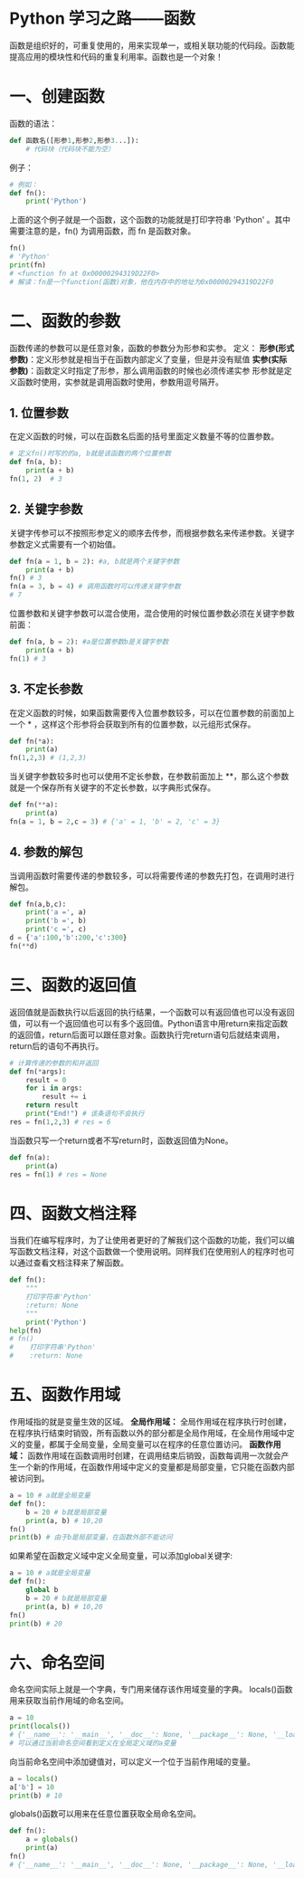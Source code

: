 # Python 学习之路——函数

函数是组织好的，可重复使用的，用来实现单一，或相关联功能的代码段。函数能提高应用的模块性和代码的重复利用率。函数也是一个对象！

# 一、创建函数

函数的语法：

```python
def 函数名([形参1,形参2,形参3...]):
    # 代码块（代码块不能为空）
```

例子：

```python
# 例如：
def fn():
    print('Python')
```

上面的这个例子就是一个函数，这个函数的功能就是打印字符串 'Python' 。其中需要注意的是，fn() 为调用函数，而 fn 是函数对象。

```python
fn()
# 'Python'
print(fn)
# <function fn at 0x00000294319D22F0>
# 解读：fn是一个function(函数)对象，他在内存中的地址为0x00000294319D22F0
```

# 二、函数的参数

函数传递的参数可以是任意对象，函数的参数分为形参和实参。
定义：
**形参(形式参数)**：定义形参就是相当于在函数内部定义了变量，但是并没有赋值
**实参(实际参数)**：函数定义时指定了形参，那么调用函数的时候也必须传递实参
形参就是定义函数时使用，实参就是调用函数时使用，参数用逗号隔开。

## 1. 位置参数

在定义函数的时候，可以在函数名后面的括号里面定义数量不等的位置参数。

```python
# 定义fn()时写的的a, b就是该函数的两个位置参数
def fn(a, b):
    print(a + b)
fn(1, 2)  # 3
```

## 2. 关键字参数

关键字传参可以不按照形参定义的顺序去传参，而根据参数名来传递参数。关键字参数定义式需要有一个初始值。

```python
def fn(a = 1, b = 2): #a, b就是两个关键字参数
    print(a + b)
fn() # 3
fn(a = 3, b = 4) # 调用函数时可以传递关键字参数
# 7
```

位置参数和关键字参数可以混合使用，混合使用的时候位置参数必须在关键字参数前面：

```python
def fn(a, b = 2): #a是位置参数b是关键字参数
    print(a + b)
fn(1) # 3
```

## 3. 不定长参数

在定义函数的时候，如果函数需要传入位置参数较多，可以在位置参数的前面加上一个 * ，这样这个形参将会获取到所有的位置参数，以元组形式保存。

```python
def fn(*a):
    print(a)
fn(1,2,3) # (1,2,3)
```

当关键字参数较多时也可以使用不定长参数，在参数前面加上 **，那么这个参数就是一个保存所有关键字的不定长参数，以字典形式保存。

```python
def fn(**a):
    print(a)
fn(a = 1, b = 2,c = 3) # {'a' = 1, 'b' = 2, 'c' = 3}
```

## 4. 参数的解包

当调用函数时需要传递的参数较多，可以将需要传递的参数先打包，在调用时进行解包。

```python
def fn(a,b,c):
    print('a =', a)
    print('b =', b)
    print('c =', c)
d = {'a':100,'b':200,'c':300}
fn(**d)
```

# 三、函数的返回值

返回值就是函数执行以后返回的执行结果，一个函数可以有返回值也可以没有返回值，可以有一个返回值也可以有多个返回值。Python语言中用return来指定函数的返回值，return后面可以跟任意对象。函数执行完return语句后就结束调用，return后的语句不再执行。

```python
# 计算传递的参数的和并返回
def fn(*args):
    result = 0
    for i in args:
        result += i
    return result
    print("End!") # 该条语句不会执行
res = fn(1,2,3) # res = 6
```

当函数只写一个return或者不写return时，函数返回值为None。

```python
def fn(a):
    print(a)
res = fn(1) # res = None
```

# 四、函数文档注释

当我们在编写程序时，为了让使用者更好的了解我们这个函数的功能，我们可以编写函数文档注释，对这个函数做一个使用说明。同样我们在使用别人的程序时也可以通过查看文档注释来了解函数。

```python
def fn():
    """
    打印字符串'Python'
    :return: None
    """
    print('Python')
help(fn)
# fn()
#    打印字符串'Python'
#    :return: None
```

# 五、函数作用域

作用域指的就是变量生效的区域。
**全局作用域：**
全局作用域在程序执行时创建，在程序执行结束时销毁，所有函数以外的部分都是全局作用域，在全局作用域中定义的变量，都属于全局变量，全局变量可以在程序的任意位置访问。
**函数作用域：**
函数作用域在函数调用时创建，在调用结束后销毁，函数每调用一次就会产生一个新的作用域，在函数作用域中定义的变量都是局部变量，它只能在函数内部被访问到。

```python
a = 10 # a就是全局变量
def fn():
    b = 20 # b就是局部变量
    print(a, b) # 10,20
fn()
print(b) # 由于b是局部变量，在函数外部不能访问
```

如果希望在函数定义域中定义全局变量，可以添加global关键字:

```python
a = 10 # a就是全局变量
def fn():
    global b
    b = 20 # b就是局部变量
    print(a, b) # 10,20
fn()
print(b) # 20
```

# 六、命名空间

命名空间实际上就是一个字典，专门用来储存该作用域变量的字典。
locals()函数用来获取当前作用域的命名空间。

```python
a = 10
print(locals())
# {'__name__': '__main__', '__doc__': None, '__package__': None, '__loader__': <_frozen_importlib_external.SourceFileLoader object at 0x00000182308D60B8>, '__spec__': None, '__annotations__': {}, '__builtins__': <module 'builtins' (built-in)>, '__file__': 'Python.py', '__cached__': None, 'a': 10}
# 可以通过当前命名空间看到定义在全局定义域的a变量
```

向当前命名空间中添加键值对，可以定义一个位于当前作用域的变量。

```python
a = locals()
a['b'] = 10
print(b) # 10
```

globals()函数可以用来在任意位置获取全局命名空间。

```python
def fn():
    a = globals()
    print(a)
fn()
# {'__name__': '__main__', '__doc__': None, '__package__': None, '__loader__': <_frozen_importlib_external.SourceFileLoader object at 0x000002758A9760B8>, '__spec__': None, '__annotations__': {}, '__builtins__': <module 'builtins' (built-in)>, '__file__': 'Python.py', '__cached__': None, 'a': 10, 'fn': <function fn at 0x000002758AC622F0>}
```